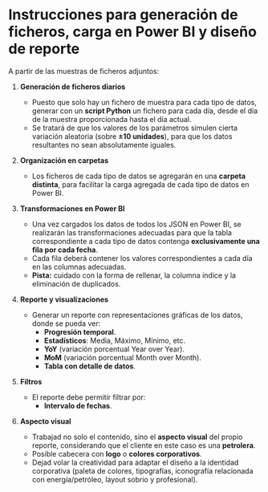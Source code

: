 # Instrucciones para generación de ficheros, carga en Power BI y diseño de reporte

A partir de las muestras de ficheros adjuntos:

1. **Generación de ficheros diarios**
   - Puesto que solo hay un fichero de muestra para cada tipo de datos, generar con un **script Python** un fichero para cada día, desde el día de la muestra proporcionada hasta el día actual.
   - Se tratará de que los valores de los parámetros simulen cierta variación aleatoria (sobre **±10 unidades**), para que los datos resultantes no sean absolutamente iguales.

2. **Organización en carpetas**
   - Los ficheros de cada tipo de datos se agregarán en una **carpeta distinta**, para facilitar la carga agregada de cada tipo de datos en Power BI.

3. **Transformaciones en Power BI**
   - Una vez cargados los datos de todos los JSON en Power BI, se realizarán las transformaciones adecuadas para que la tabla correspondiente a cada tipo de datos contenga **exclusivamente una fila por cada fecha**.
   - Cada fila deberá contener los valores correspondientes a cada día en las columnas adecuadas.
   - **Pista:** cuidado con la forma de rellenar, la columna índice y la eliminación de duplicados.

4. **Reporte y visualizaciones**
   - Generar un reporte con representaciones gráficas de los datos, donde se pueda ver:
     - **Progresión temporal**.
     - **Estadísticos**: Media, Máximo, Mínimo, etc.
     - **YoY** (variación porcentual Year over Year).
     - **MoM** (variación porcentual Month over Month).
     - **Tabla con detalle de datos**.

5. **Filtros**
   - El reporte debe permitir filtrar por:
     - **Intervalo de fechas**.

6. **Aspecto visual**
   - Trabajad no solo el contenido, sino el **aspecto visual** del propio reporte, considerando que el cliente en este caso es una **petrolera**.
   - Posible cabecera con **logo** o **colores corporativos**.
   - Dejad volar la creatividad para adaptar el diseño a la identidad corporativa (paleta de colores, tipografías, iconografía relacionada con energía/petróleo, layout sobrio y profesional).
